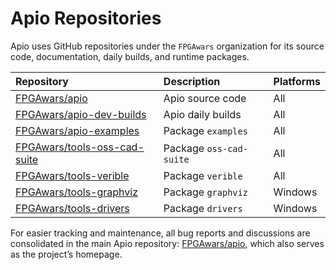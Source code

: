 # Apio Repositories

Apio uses GitHub repositories under the `FPGAwars` organization for its source code, documentation, daily builds, and runtime packages.

| Repository                                                                      | Description             | Platforms |
| :------------------------------------------------------------------------------ | :---------------------- | :-------- |
| [FPGAwars/apio](https://github.com/FPGAwars/apio)                               | Apio source code        | All       |
| [FPGAwars/apio-dev-builds](https://github.com/FPGAwars/apio-dev-builds)         | Apio daily builds       | All       |
| [FPGAwars/apio-examples](https://github.com/FPGAwars/apio-examples)             | Package `examples`      | All       |
| [FPGAwars/tools-oss-cad-suite](https://github.com/FPGAwars/tools-oss-cad-suite) | Package `oss-cad-suite` | All       |
| [FPGAwars/tools-verible](https://github.com/FPGAwars/tools-verible)             | Package `verible`       | All       |
| [FPGAwars/tools-graphviz](https://github.com/FPGAwars/tools-graphviz)           | Package `graphviz`      | Windows   |
| [FPGAwars/tools-drivers](https://github.com/FPGAwars/tools-drivers)             | Package `drivers`       | Windows   |

For easier tracking and maintenance, all bug reports and discussions are consolidated in the main Apio repository: [FPGAwars/apio](https://github.com/FPGAwars/apio), which also serves as the project’s homepage.
